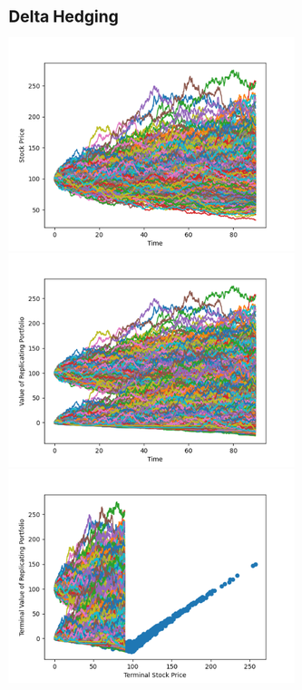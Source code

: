 # Delta Hedging
![Stock Price](https://github.com/odenpetersen/delta-hedging/blob/main/output/stock_price.png?raw=True)
![Replicating Portfolio](https://github.com/odenpetersen/delta-hedging/blob/main/output/replicating_portfolio.png?raw=True)
![Payoff Diagram](https://github.com/odenpetersen/delta-hedging/blob/main/output/payoff_diagram.png?raw=True) 
